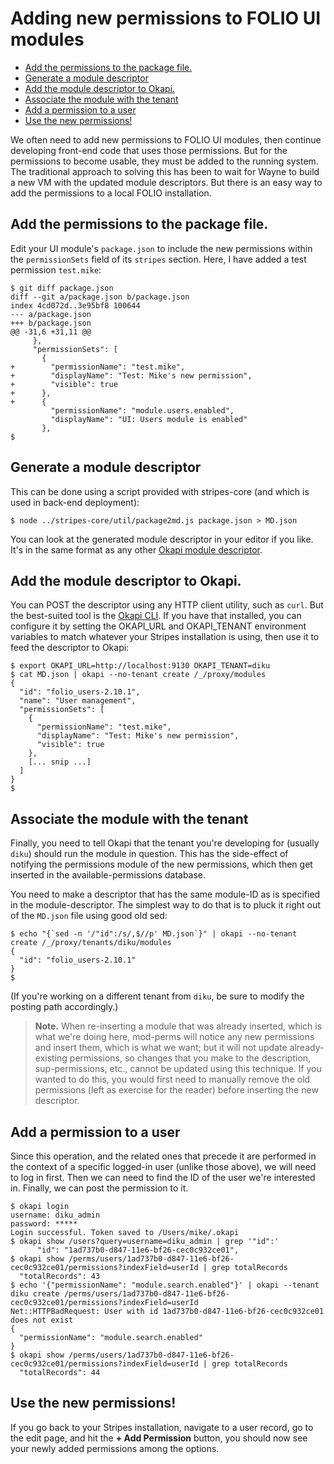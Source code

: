 # Adding new permissions to FOLIO UI modules

<!-- md2toc -l 2 adding-permissions.md -->
* [Add the permissions to the package file.](#add-the-permissions-to-the-package-file)
* [Generate a module descriptor](#generate-a-module-descriptor)
* [Add the module descriptor to Okapi.](#add-the-module-descriptor-to-okapi)
* [Associate the module with the tenant](#associate-the-module-with-the-tenant)
* [Add a permission to a user](#add-a-permission-to-a-user)
* [Use the new permissions!](#use-the-new-permissions)

We often need to add new permissions to FOLIO UI modules, then continue developing front-end code that uses those permissions. But for the permissions to become usable, they must be added to the running system. The traditional approach to solving this has been to wait for Wayne to build a new VM with the updated module descriptors. But there is an easy way to add the permissions to a local FOLIO installation.

## Add the permissions to the package file.

Edit your UI module's `package.json` to include the new permissions within the `permissionSets` field of its `stripes` section. Here, I have added a test permission `test.mike`:
```
$ git diff package.json
diff --git a/package.json b/package.json
index 4cd072d..3e95bf8 100644
--- a/package.json
+++ b/package.json
@@ -31,6 +31,11 @@
     },
     "permissionSets": [
       {
+        "permissionName": "test.mike",
+        "displayName": "Test: Mike's new permission",
+        "visible": true
+      },
+      {
         "permissionName": "module.users.enabled",
         "displayName": "UI: Users module is enabled"
       },
$
```

## Generate a module descriptor

This can be done using a script provided with stripes-core (and which is used in back-end deployment):
```
$ node ../stripes-core/util/package2md.js package.json > MD.json
```
You can look at the generated module descriptor in your editor if you like. It's in the same format as any other [Okapi module descriptor](https://github.com/folio-org/okapi/blob/master/doc/guide.md#example-4-complete-moduledescriptor).

## Add the module descriptor to Okapi.

You can POST the descriptor using any HTTP client utility, such as `curl`. But the best-suited tool is the [Okapi CLI](https://github.com/thefrontside/okapi.rb). If you have that installed, you can configure it by setting the OKAPI_URL and OKAPI_TENANT environment variables to match whatever your Stripes installation is using, then use it to feed the descriptor to Okapi:
```
$ export OKAPI_URL=http://localhost:9130 OKAPI_TENANT=diku
$ cat MD.json | okapi --no-tenant create /_/proxy/modules
{
  "id": "folio_users-2.10.1",
  "name": "User management",
  "permissionSets": [
    {
      "permissionName": "test.mike",
      "displayName": "Test: Mike's new permission",
      "visible": true
    },
    [... snip ...]
  ]
}
$
```

## Associate the module with the tenant

Finally, you need to tell Okapi that the tenant you're developing for (usually `diku`) should run the module in question. This has the side-effect of notifying the permissions module of the new permissions, which then get inserted in the available-permissions database.

You need to make a descriptor that has the same module-ID as is specified in the module-descriptor. The simplest way to do that is to pluck it right out of the `MD.json` file using good old sed:
```
$ echo "{`sed -n '/"id":/s/,$//p' MD.json`}" | okapi --no-tenant create /_/proxy/tenants/diku/modules
{
  "id": "folio_users-2.10.1"
}
$
```
(If you're working on a different tenant from `diku`, be sure to modify the posting path accordingly.)

> **Note.** When re-inserting a module that was already inserted, which is what we're doing here, mod-perms will notice any new permissions and insert them, which is what we want; but it will not update already-existing permissions, so changes that you make to the description, sup-permissions, etc., cannot be updated using this technique. If you wanted to do this, you would first need to manually remove the old permissions (left as exercise for the reader) before inserting the new descriptor.

## Add a permission to a user

Since this operation, and the related ones that precede it are performed in the context of a specific logged-in user (unlike those above), we will need to log in first. Then we can need to find the ID of the user we're interested in. Finally, we can post the permission to it.
```
$ okapi login
username: diku_admin
password: *****
Login successful. Token saved to /Users/mike/.okapi
$ okapi show /users?query=username=diku_admin | grep '"id":'
      "id": "1ad737b0-d847-11e6-bf26-cec0c932ce01",
$ okapi show /perms/users/1ad737b0-d847-11e6-bf26-cec0c932ce01/permissions?indexField=userId | grep totalRecords
  "totalRecords": 43
$ echo '{"permissionName": "module.search.enabled"}' | okapi --tenant diku create /perms/users/1ad737b0-d847-11e6-bf26-cec0c932ce01/permissions?indexField=userId
Net::HTTPBadRequest: User with id 1ad737b0-d847-11e6-bf26-cec0c932ce01 does not exist
{
  "permissionName": "module.search.enabled"
}
$ okapi show /perms/users/1ad737b0-d847-11e6-bf26-cec0c932ce01/permissions?indexField=userId | grep totalRecords
  "totalRecords": 44
```

## Use the new permissions!

If you go back to your Stripes installation, navigate to a user record, go to the edit page, and hit the **+ Add Permission** button, you should now see your newly added permissions among the options.

